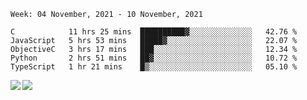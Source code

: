 <!--START_SECTION:waka-->
```text
Week: 04 November, 2021 - 10 November, 2021

C            11 hrs 25 mins  ██████████▓░░░░░░░░░░░░░░   42.76 % 
JavaScript   5 hrs 53 mins   █████▓░░░░░░░░░░░░░░░░░░░   22.07 % 
ObjectiveC   3 hrs 17 mins   ███░░░░░░░░░░░░░░░░░░░░░░   12.34 % 
Python       2 hrs 51 mins   ██▓░░░░░░░░░░░░░░░░░░░░░░   10.72 % 
TypeScript   1 hr 21 mins    █▒░░░░░░░░░░░░░░░░░░░░░░░   05.10 % 
```
<!--END_SECTION:waka-->
<a href="https://github.com/anuraghazra/github-readme-stats">
  <img align="left" src="https://github-readme-stats.vercel.app/api?username=Tanesan&count_private=true&show_icons=true" />
<img align="left" src="https://github-readme-stats.vercel.app/api/top-langs/?username=Tanesan" />
</a>
